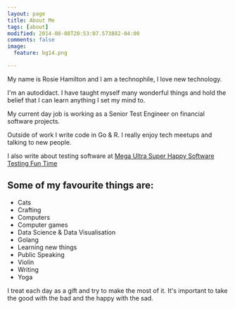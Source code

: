 ```yaml
---
layout: page
title: About Me
tags: [about]
modified: 2014-08-08T20:53:07.573882-04:00
comments: false
image:
  feature: bg14.png

---
```


My name is Rosie Hamilton and I am a technophile, I love new technology.

I'm an autodidact. I have taught myself many wonderful things and hold the belief that I can learn anything I set my mind to.

My current day job is working as a Senior Test Engineer on financial software projects.

Outside of work I write code in Go & R. I really enjoy tech meetups and talking to new people.   

I also write about testing software at [Mega Ultra Super Happy Software Testing Fun Time](http://testingfuntime.blogspot.co.uk/)

## Some of my favourite things are:

* Cats
* Crafting
* Computers
* Computer games
* Data Science & Data Visualisation
* Golang
* Learning new things
* Public Speaking
* Violin
* Writing
* Yoga

I treat each day as a gift and try to make the most of it. It's important to take the good with the bad and the happy with the sad.  
